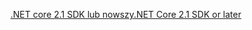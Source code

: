 [<span data-ttu-id="5d544-101">.NET core 2.1 SDK lub nowszy</span><span class="sxs-lookup"><span data-stu-id="5d544-101">.NET Core 2.1 SDK or later</span></span>](https://www.microsoft.com/net/download/all)